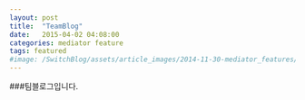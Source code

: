 ```yaml
---
layout: post
title:  "TeamBlog"
date:   2015-04-02 04:08:00
categories: mediator feature
tags: featured
#image: /SwitchBlog/assets/article_images/2014-11-30-mediator_features/night-track.JPG
---
```


###팀블로그입니다.



